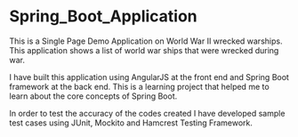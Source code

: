 # Spring_Boot_Application

This is a Single Page Demo Application on World War II wrecked warships. This application shows a list of world war ships that were wrecked during war.

I have built this application using AngularJS at the front end and Spring Boot framework at the back end. This is a learning project that helped me to learn about the core concepts of Spring Boot.

In order to test the accuracy of the codes created I have developed sample test cases using JUnit, Mockito and Hamcrest Testing Framework.

